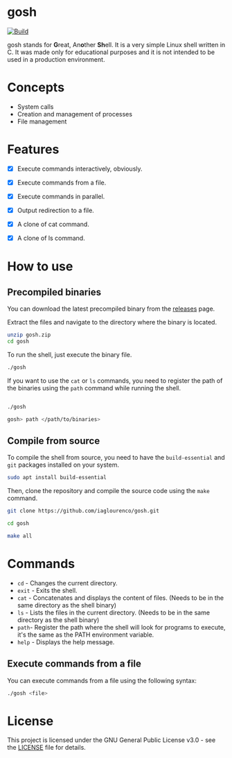 # gosh

[![Build](https://github.com/iaglourenco/gosh/actions/workflows/builld.yaml/badge.svg)](https://github.com/iaglourenco/gosh/actions/workflows/builld.yaml)

gosh stands for **G**reat, An**o**ther **Sh**ell. It is a very simple Linux shell written in C. It was made only for educational purposes and it is not intended to be used in a production environment.

# Concepts
- System calls
- Creation and management of processes
- File management


# Features
- [x] Execute commands interactively, obviously.
- [x] Execute commands from a file.
- [x] Execute commands in parallel.
- [x] Output redirection to a file.
- [x] A clone of cat command.
- [x] A clone of ls command.


# How to use

## Precompiled binaries

You can download the latest precompiled binary from the [releases](https://github.com/iaglourenco/gosh/releases) page.

Extract the files and navigate to the directory where the binary is located.

```bash
unzip gosh.zip
cd gosh
```

To run the shell, just execute the binary file.

```bash
./gosh
```

If you want to use the `cat` or `ls` commands, you need to register the path of the binaries using the `path` command while running the shell.

```bash

./gosh

gosh> path </path/to/binaries>
```


## Compile from source

To compile the shell from source, you need to have the `build-essential` and `git` packages installed on your system.

```bash
sudo apt install build-essential
```

Then, clone the repository and compile the source code using the `make` command.

```bash
git clone https://github.com/iaglourenco/gosh.git

cd gosh

make all
```

# Commands

- `cd` - Changes the current directory.
- `exit` - Exits the shell.
- `cat` - Concatenates and displays the content of files. (Needs to be in the same directory as the shell binary)
- `ls` - Lists the files in the current directory. (Needs to be in the same directory as the shell binary)
- `path`- Register the path where the shell will look for programs to execute, it's the same as the PATH environment variable.
- `help` - Displays the help message.


## Execute commands from a file

You can execute commands from a file using the following syntax:

```bash
./gosh <file>
```

# License

This project is licensed under the GNU General Public License v3.0 - see the [LICENSE](LICENSE) file for details.
